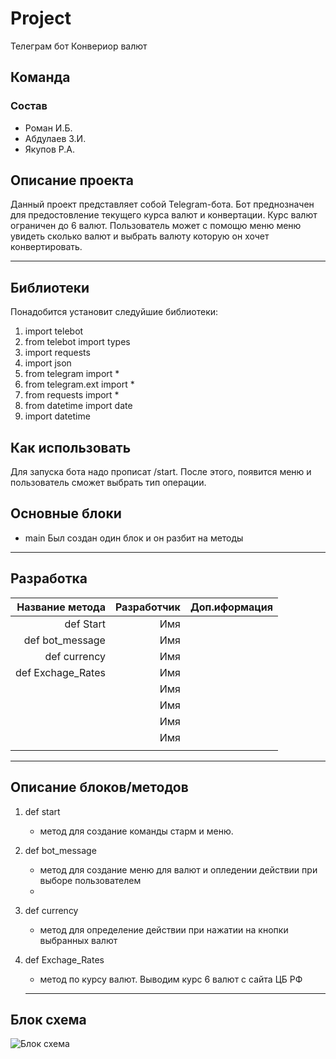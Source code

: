 # Project
Телеграм бот Конвериор валют
## Команда

### Состав

* Роман И.Б.
* Абдулаев З.И.
* Якупов Р.А.

## Описание проекта

Данный проект представляет собой Telegram-бота. Бот преднозначен для предостовление текущего курса валют 
и конвертации. Курс валют ограничен до 6 валют. Пользователь может с помощю меню меню увидеть сколько валют и выбрать
валюту которую он хочет конвертировать.
***

## Библиотеки
Понадобится установит следуйшие библиотеки:
1. import telebot
2. from telebot import types
3. import requests
4. import json
5. from telegram import *
6. from telegram.ext import *
7. from requests import *
8. from datetime import date
9. import datetime
## Как использовать
Для запуска бота надо прописат /start. После этого, появится меню и   пользователь сможет выбрать тип операции.
## Основные блоки

* main
Был создан один блок и он разбит на методы


***

## Разработка

|       Название метода |Разработчик|Доп.иформация  |
|----------------------:|----------:|--------------:|
|             def Start |Имя        |               |
|       def bot_message |Имя        |               |
|          def currency |Имя        |               |
|     def Exchage_Rates |Имя        |               |
|                       |Имя        |               |
|                       |Имя        |               |
|                       |Имя        |               |
|                       |Имя        |               |
||||

***

## Описание блоков/методов

1. def start
    * метод для создание команды старм и меню.   
   
2.  def bot_message
    *  метод для создание меню для валют и опледении действии при выборе пользователем    
    * 
    
3. def currency
    * метод для определение действии при нажатии на кнопки выбранных  валют
4. def Exchage_Rates
    * метод по курсу валют. Выводим курс 6 валют  c сайта ЦБ РФ   
     
    ***

## Блок схема

![Блок схема]()
